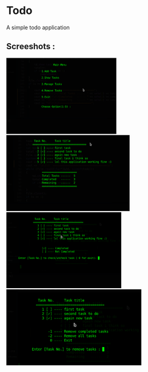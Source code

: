 
# Todo

A simple todo application



## Screeshots :

  <img src="screenshots/main-menu.png" height="200px">
  <img src="screenshots/show.png" height="200px">
  <img src="screenshots/manage-task.png" height="200px">
  <img src="screenshots/remove-task.png" height="200px">
  
